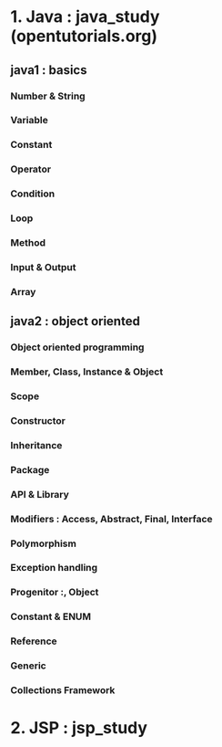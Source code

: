 #		1. Java : java_study (opentutorials.org)
##			java1 : basics
###			Number & String
###			Variable
###			Constant
###			Operator
###			Condition
###			Loop
###			Method
###			Input & Output
###			Array
##			java2 : object oriented
###			Object oriented programming
###			Member, Class, Instance & Object
###			Scope 
###			Constructor
###			Inheritance
###			Package
###			API & Library
###			Modifiers : Access, Abstract, Final, Interface
###			Polymorphism
###			Exception handling
###			Progenitor :, Object
###			Constant & ENUM
###			Reference
###			Generic
###			Collections Framework
# 
#		2. JSP : jsp_study
